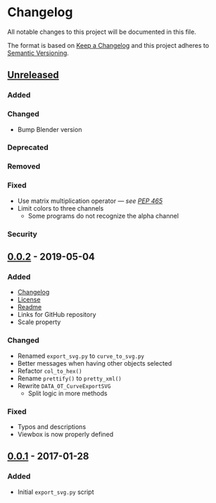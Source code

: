 # Changelog

All notable changes to this project will be documented in this file.

The format is based on [Keep a Changelog](http://keepachangelog.com/en/1.0.0/)
and this project adheres to [Semantic Versioning](http://semver.org/spec/v2.0.0.html).


## [Unreleased]

### Added

### Changed
- Bump Blender version

### Deprecated

### Removed

### Fixed
- Use matrix multiplication operator — _see [PEP 465]_
- Limit colors to three channels
  - Some programs do not recognize the alpha channel

### Security


## [0.0.2] - 2019-05-04

### Added
- [Changelog](CHANGELOG.md)
- [License](LICENSE)
- [Readme](README.md)
- Links for GitHub repository
- Scale property

### Changed
- Renamed `export_svg.py` to `curve_to_svg.py`
- Better messages when having other objects selected
- Refactor `col_to_hex()`
- Rename `prettify()` to `pretty_xml()`
- Rewrite `DATA_OT_CurveExportSVG`
  - Split logic in more methods

### Fixed
- Typos and descriptions
- Viewbox is now properly defined


## [0.0.1] - 2017-01-28

### Added
- Initial `export_svg.py` script


[Unreleased]: https://github.com/aryelgois/blender-curve-to-svg/compare/v0.0.2...develop
[0.0.2]: https://github.com/aryelgois/blender-curve-to-svg/compare/v0.0.1...v0.0.2
[0.0.1]: https://github.com/aryelgois/blender-curve-to-svg/releases/tag/v0.0.1

[PEP 465]: https://www.python.org/dev/peps/pep-0465/

